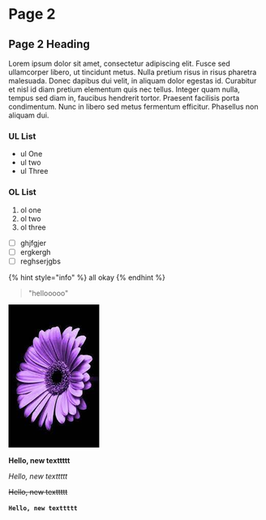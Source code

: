 # Page 2

## Page 2 Heading

Lorem ipsum dolor sit amet, consectetur adipiscing elit. Fusce sed ullamcorper libero, ut tincidunt metus. Nulla pretium risus in risus pharetra malesuada. Donec dapibus dui velit, in aliquam dolor egestas id. Curabitur et nisl id diam pretium elementum quis nec tellus. Integer quam nulla, tempus sed diam in, faucibus hendrerit tortor. Praesent facilisis porta condimentum. Nunc in libero sed metus fermentum efficitur. Phasellus non aliquam dui.

### UL List

* ul One
* ul two
* ul Three

### OL List

1. ol one
2. ol two
3. ol three

* [ ] ghjfgjer
* [ ] ergkergh
* [ ] reghserjgbs

{% hint style="info" %}
all okay
{% endhint %}

> "hellooooo"

![](.gitbook/assets/images2.jpg)

**Hello, new texttttt**&#x20;

_Hello, new texttttt_

~~Hello, new texttttt~~

**`Hello, new texttttt`**
